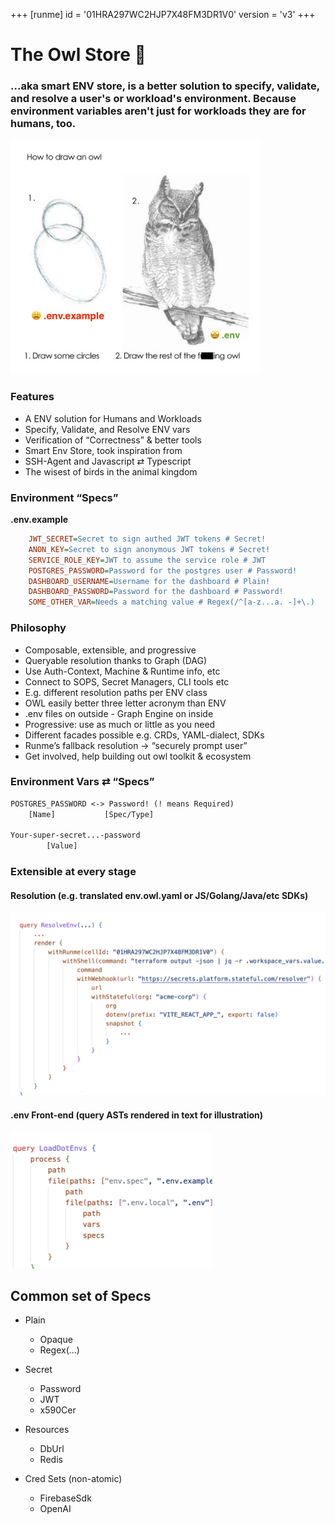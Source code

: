 +++
[runme]
id = '01HRA297WC2HJP7X48FM3DR1V0'
version = 'v3'
+++

# The Owl Store 🦉

### ...aka smart ENV store, is a better solution to specify, validate, and resolve a user's or workload's environment. Because environment variables aren't just for workloads they are for humans, too.

<img src="owl.png" alt="image" width="400" height="auto">

### Features

- A ENV solution for Humans and Workloads
- Specify, Validate, and Resolve ENV vars
- Verification of “Correctness” & better tools
- Smart Env Store, took inspiration from
- SSH-Agent and Javascript ⇄ Typescript
- The wisest of birds in the animal kingdom

### Environment “Specs”

**.env.example**

```ini {"id":"01HS8C1PN0T7BGJA0T6TT2G68R"}
    JWT_SECRET=Secret to sign authed JWT tokens # Secret!
    ANON_KEY=Secret to sign anonymous JWT tokens # Secret!
    SERVICE_ROLE_KEY=JWT to assume the service role # JWT
    POSTGRES_PASSWORD=Password for the postgres user # Password!
    DASHBOARD_USERNAME=Username for the dashboard # Plain!
    DASHBOARD_PASSWORD=Password for the dashboard # Password!
    SOME_OTHER_VAR=Needs a matching value # Regex(/^[a-z...a. -]+\.)
```

### Philosophy

- Composable, extensible, and progressive
- Queryable resolution thanks to Graph (DAG)
- Use Auth-Context, Machine & Runtime info, etc
- Connect to SOPS, Secret Managers, CLI tools etc
- E.g. different resolution paths per ENV class
- OWL easily better three letter acronym than ENV
- .env files on outside - Graph Engine on inside
- Progressive: use as much or little as you need
- Different facades possible e.g. CRDs, YAML-dialect, SDKs
- Runme’s fallback resolution → “securely prompt user”
- Get involved, help building out owl toolkit & ecosystem

### Environment Vars ⇄ “Specs”

```clj {"id":"01HS8C1PN0T7BGJA0T6XN5WEZP"}
POSTGRES_PASSWORD <-> Password! (! means Required)
    [Name]           [Spec/Type]

Your-super-secret...-password
        [Value]
```

### Extensible at every stage

#### Resolution (e.g. translated env.owl.yaml or JS/Golang/Java/etc SDKs)

![resolution](resolution.png)

#### .env Front-end (query ASTs rendered in text for illustration)

![front-end](front-end.png)

## Common set of Specs

- Plain

  - Opaque
  - Regex(...)

- Secret

  - Password
  - JWT
  - x590Cer

- Resources

  - DbUrl
  - Redis

- Cred Sets (non-atomic)

  - FirebaseSdk
  - OpenAI
